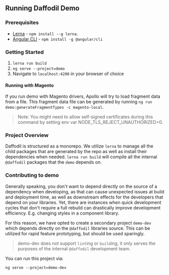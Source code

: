 ## Running Daffodil Demo

### Prerequisites
* [Lerna](https://lernajs.io/) - `npm install --g lerna`.
* [Angular CLI](https://cli.angular.io/) - `npm install -g @angular/cli`

### Getting Started
1. `lerna run build`
2. `ng serve --project=demo`
3. Navigate to `localhost:4200` in your browser of choice

#### Running with Magento

If you run demo with  Magento drivers, Apollo will try to load fragment data from a file. This fragment data file can be generated by running `ng run demo:generateFragmentTypes -c magento-local`.

> Note: You might need to allow self-signed certificates during this command by setting env var NODE_TLS_REJECT_UNAUTHORIZED=0.

### Project Overview
Daffodil is structured as a monorepo. We utilize `lerna` to manage all the child packages that are generated by the repo as well as install their dependencies when needed. `lerna run build` will compile all the  internal `@daffodil` packages that the `demo` depends on.

### Contributing to demo
Generally speaking, you don't want to depend directly on the source of a dependency when developing, as that can cause unexpected issues at build and deployment time, as well as downstream effects for the developers that depend on your libraries. Yet, there are instances when quick development cycles that don't require a full rebuild can drastically improve development efficiency. E.g. changing styles in a component library.

For this reason, we have opted to create a secondary project `demo-dev` which depends directly on the `@daffodil` libraries source. This can be utilized for rapid feature prototyping, but should be used sparingly.

> demo-dev does not support `lint`ing or `build`ing, it only serves the purposes of the internal `@daffodil` development team.

You can run this project via:

```
ng serve --project=demo-dev
```
